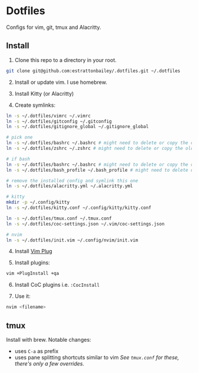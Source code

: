# Dotfiles
Configs for vim, git, tmux and Alacritty.

## Install
1. Clone this repo to a directory in your root.
```bash
git clone git@github.com:estrattonbailey/.dotfiles.git ~/.dotfiles
```

2. Install or update vim. I use homebrew.

3. Install Kitty (or Alacritty)

3. Create symlinks:

```bash
ln -s ~/.dotfiles/vimrc ~/.vimrc
ln -s ~/.dotfiles/gitconfig ~/.gitconfig
ln -s ~/.dotfiles/gitignore_global ~/.gitignore_global

# pick one
ln -s ~/.dotfiles/bashrc ~/.bashrc # might need to delete or copy the old one
ln -s ~/.dotfiles/zshrc ~/.zshrc # might need to delete or copy the old one

# if bash
ln -s ~/.dotfiles/bashrc ~/.bashrc # might need to delete or copy the old one
ln -s ~/.dotfiles/bash_profile ~/.bash_profile # might need to delete or copy the old one

# remove the installed config and symlink this one
ln -s ~/.dotfiles/alacritty.yml ~/.alacritty.yml

# kitty
mkdir -p ~/.config/kitty
ln -s ~/.dotfiles/kitty.conf ~/.config/kitty/kitty.conf

ln -s ~/.dotfiles/tmux.conf ~/.tmux.conf
ln -s ~/.dotfiles/coc-settings.json ~/.vim/coc-settings.json

# nvim
ln -s ~/.dotfiles/init.vim ~/.config/nvim/init.vim
```

4. Install [Vim Plug](https://github.com/junegunn/vim-plug)

5. Install plugins:
```bash
vim +PlugInstall +qa
```

6. Install CoC plugins i.e. `:CocInstall`

6. Use it:
```bash
nvim <filename>
```

## tmux
Install with brew. Notable changes:
- uses `C-a` as prefix
- uses pane splitting shortcuts similar to vim
*See `tmux.conf` for these, there's only a few overrides.*
